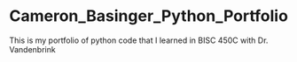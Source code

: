 # Cameron_Basinger_Python_Portfolio
This is my portfolio of python code that I learned in BISC 450C with Dr. Vandenbrink
